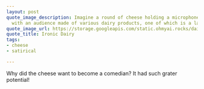 ```yaml
---
layout: post
quote_image_description: Imagine a round of cheese holding a microphone on a stage
  with an audience made of various dairy products, one of which is a laughing cow.
quote_image_url: https://storage.googleapis.com/static.ohmyai.rocks/daily/2024-04-18.jpg
quote_title: Ironic Dairy
tags:
- cheese
- satirical

---
```


Why did the cheese want to become a comedian? It had such grater potential!